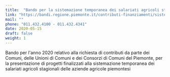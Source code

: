 ```yaml
---
title:  "Bando per la sistemazione temporanea dei salariati agricoli stagionali"
link: "https://bandi.regione.piemonte.it/contributi-finanziamenti/sistemazione-temporanea-dei-salariati-agricoli-stagionali-aziende-agricole-piemontesi"
mail: ""
phone: "011.432.4100 - 011.432.4341"
date: 2020-05-15
draft: false
weight: 1
---
```


Bando per l'anno 2020 relativo alla richiesta di contributi da parte dei Comuni, delle Unioni di Comuni e dei Consorzi di Comuni del Piemonte, per la presentazione di progetti finalizzati alla sistemazione temporanea dei salariati agricoli stagionali delle aziende agricole piemontesi